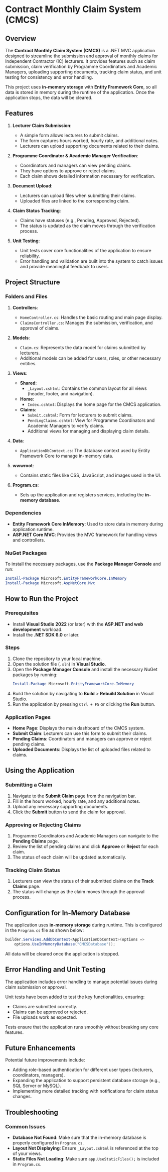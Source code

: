 # Contract Monthly Claim System (CMCS)

## Overview

The **Contract Monthly Claim System (CMCS)** is a .NET MVC application designed to streamline the submission and approval of monthly claims for Independent Contractor (IC) lecturers. It provides features such as claim submission, claim verification by Programme Coordinators and Academic Managers, uploading supporting documents, tracking claim status, and unit testing for consistency and error handling.

This project uses **in-memory storage** with **Entity Framework Core**, so all data is stored in memory during the runtime of the application. Once the application stops, the data will be cleared.

## Features

1. **Lecturer Claim Submission**:
   - A simple form allows lecturers to submit claims.
   - The form captures hours worked, hourly rate, and additional notes.
   - Lecturers can upload supporting documents related to their claims.

2. **Programme Coordinator & Academic Manager Verification**:
   - Coordinators and managers can view pending claims.
   - They have options to approve or reject claims.
   - Each claim shows detailed information necessary for verification.

3. **Document Upload**:
   - Lecturers can upload files when submitting their claims.
   - Uploaded files are linked to the corresponding claim.

4. **Claim Status Tracking**:
   - Claims have statuses (e.g., Pending, Approved, Rejected).
   - The status is updated as the claim moves through the verification process.

5. **Unit Testing**:
   - Unit tests cover core functionalities of the application to ensure reliability.
   - Error handling and validation are built into the system to catch issues and provide meaningful feedback to users.

## Project Structure

### Folders and Files

1. **Controllers**:
   - `HomeController.cs`: Handles the basic routing and main page display.
   - `ClaimsController.cs`: Manages the submission, verification, and approval of claims.

2. **Models**:
   - `Claim.cs`: Represents the data model for claims submitted by lecturers.
   - Additional models can be added for users, roles, or other necessary entities.

3. **Views**:
   - **Shared**:
     - `_Layout.cshtml`: Contains the common layout for all views (header, footer, and navigation).
   - **Home**:
     - `Index.cshtml`: Displays the home page for the CMCS application.
   - **Claims**:
     - `Submit.cshtml`: Form for lecturers to submit claims.
     - `PendingClaims.cshtml`: View for Programme Coordinators and Academic Managers to verify claims.
     - Additional views for managing and displaying claim details.

4. **Data**:
   - `ApplicationDbContext.cs`: The database context used by Entity Framework Core to manage in-memory data.

5. **wwwroot**:
   - Contains static files like CSS, JavaScript, and images used in the UI.

6. **Program.cs**:
   - Sets up the application and registers services, including the **in-memory database**.

### Dependencies

- **Entity Framework Core InMemory**: Used to store data in memory during application runtime.
- **ASP.NET Core MVC**: Provides the MVC framework for handling views and controllers.

### NuGet Packages

To install the necessary packages, use the **Package Manager Console** and run:

```powershell
Install-Package Microsoft.EntityFrameworkCore.InMemory
Install-Package Microsoft.AspNetCore.Mvc
```

## How to Run the Project

### Prerequisites

- Install **Visual Studio 2022** (or later) with the **ASP.NET and web development** workload.
- Install the **.NET SDK 6.0** or later.

### Steps

1. Clone the repository to your local machine.
2. Open the solution file (`.sln`) in **Visual Studio**.
3. Open the **Package Manager Console** and install the necessary NuGet packages by running:
   ```powershell
   Install-Package Microsoft.EntityFrameworkCore.InMemory
   ```
4. Build the solution by navigating to **Build** > **Rebuild Solution** in Visual Studio.
5. Run the application by pressing `Ctrl + F5` or clicking the **Run** button.

### Application Pages

- **Home Page**: Displays the main dashboard of the CMCS system.
- **Submit Claim**: Lecturers can use this form to submit their claims.
- **Pending Claims**: Coordinators and managers can approve or reject pending claims.
- **Uploaded Documents**: Displays the list of uploaded files related to claims.

## Using the Application

### Submitting a Claim

1. Navigate to the **Submit Claim** page from the navigation bar.
2. Fill in the hours worked, hourly rate, and any additional notes.
3. Upload any necessary supporting documents.
4. Click the **Submit** button to send the claim for approval.

### Approving or Rejecting Claims

1. Programme Coordinators and Academic Managers can navigate to the **Pending Claims** page.
2. Review the list of pending claims and click **Approve** or **Reject** for each claim.
3. The status of each claim will be updated automatically.

### Tracking Claim Status

1. Lecturers can view the status of their submitted claims on the **Track Claims** page.
2. The status will change as the claim moves through the approval process.

## Configuration for In-Memory Database

The application uses **in-memory storage** during runtime. This is configured in the `Program.cs` file as shown below:

```csharp
builder.Services.AddDbContext<ApplicationDbContext>(options =>
    options.UseInMemoryDatabase("CMCSDatabase"));
```

All data will be cleared once the application is stopped.

## Error Handling and Unit Testing

The application includes error handling to manage potential issues during claim submission or approval.

Unit tests have been added to test the key functionalities, ensuring:
- Claims are submitted correctly.
- Claims can be approved or rejected.
- File uploads work as expected.
  
Tests ensure that the application runs smoothly without breaking any core features.

## Future Enhancements

Potential future improvements include:
- Adding role-based authentication for different user types (lecturers, coordinators, managers).
- Expanding the application to support persistent database storage (e.g., SQL Server or MySQL).
- Implementing more detailed tracking with notifications for claim status changes.
  
## Troubleshooting

### Common Issues

- **Database Not Found**: Make sure that the in-memory database is properly configured in `Program.cs`.
- **Layout Not Displaying**: Ensure `_Layout.cshtml` is referenced at the top of your views.
- **Static Files Not Loading**: Make sure `app.UseStaticFiles();` is included in `Program.cs`.



